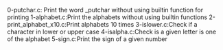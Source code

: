0-putchar.c: Print the word _putchar without using builtin function for printing
1-alphabet.c:Print the alphabets without using builtin functions
2-print_alphabet_x10.c:Print alphabets 10 times
3-islower.c:Check if a character in lower or upper case
4-isalpha.c:Check is a given letter is one of the alphabet
5-sign.c:Print the sign of a given number

